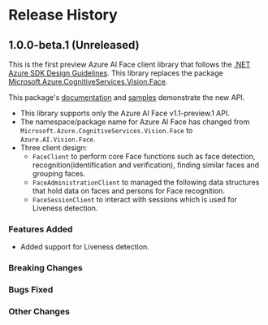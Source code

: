 # Release History

## 1.0.0-beta.1 (Unreleased)

This is the first preview Azure AI Face client library that follows the [.NET Azure SDK Design Guidelines](https://azure.github.io/azure-sdk/dotnet_introduction.html).
This library replaces the package [Microsoft.Azure.CognitiveServices.Vision.Face](https://www.nuget.org/packages/Microsoft.Azure.CognitiveServices.Vision.Face).

This package's [documentation](https://github.com/Azure/azure-sdk-for-net/tree/main/sdk/vision/Azure.AI.Vision.Face/README.md) and [samples](https://github.com/Azure/azure-sdk-for-net/tree/main/sdk/vision/Azure.AI.Vision.Face/samples/README.md) demonstrate the new API.

- This library supports only the Azure AI Face v1.1-preview.1 API.
- The namespace/package name for Azure AI Face has changed from `Microsoft.Azure.CognitiveServices.Vision.Face` to `Azure.AI.Vision.Face`.
- Three client design:
  - `FaceClient` to perform core Face functions such as face detection, recognition(identification and verification), finding similar faces and grouping faces.
  - `FaceAdministrationClient` to managed the following data structures that hold data on faces and persons for Face recognition.
  - `FaceSessionClient` to interact with sessions which is used for Liveness detection.

### Features Added

- Added support for Liveness detection.

### Breaking Changes

### Bugs Fixed

### Other Changes
